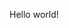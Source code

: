 <!-- ![](https://github-readme-stats.vercel.app/api?username=steelswing&show_icons=true&theme=dark&count_private=true&hide_title=true&include_all_commits=true&hide_border=true) -->
<!-- ![](https://github-readme-stats.vercel.app/api/top-langs/?username=steelswing&theme=dark&langs_count=10&layout=compact&hide_border=true) -->
Hello world!

